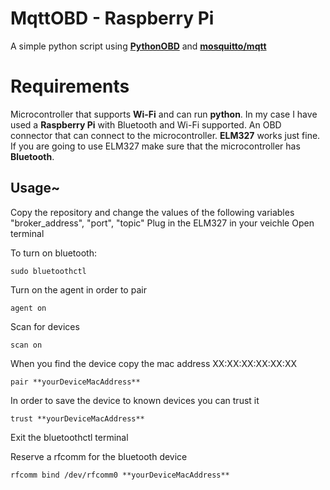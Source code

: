 # MqttOBD - Raspberry Pi
 A simple python script using [**PythonOBD**](https://python-obd.readthedocs.io) and [**mosquitto/mqtt**](https://mosquitto.org)
# Requirements
 Microcontroller that supports **Wi-Fi** and can run **python**. In my case I have used a **Raspberry Pi** with Bluetooth and Wi-Fi supported.
 An OBD connector that can connect to the microcontroller. **ELM327** works just fine. If you are going to use ELM327 make sure that the microcontroller has **Bluetooth**.
## Usage~
 Copy the repository and change the values of the following variables "broker_address", "port", "topic"
Plug in the ELM327 in your veichle
Open terminal 

To turn on bluetooth:
```
sudo bluetoothctl
```
Turn on the agent in order to pair
```
agent on
```
Scan for devices
```
scan on
```
When you find the device copy the mac address XX:XX:XX:XX:XX:XX
```
pair **yourDeviceMacAddress**
```
In order to save the device to known devices you can trust it
```
trust **yourDeviceMacAddress**
```
Exit the bluetoothctl terminal 

Reserve a rfcomm for the bluetooth device
```
rfcomm bind /dev/rfcomm0 **yourDeviceMacAddress**
```



